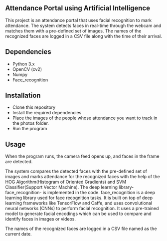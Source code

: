 ## Attendance Portal using Artificial Intelligence
This project is an attendance portal that uses facial recognition to mark attendance. The system detects faces in real-time through the webcam and matches them with a pre-defined set of images. The names of the recognized faces are logged in a CSV file along with the time of their arrival.

## Dependencies
- Python 3.x
- OpenCV (cv2)
- Numpy
- Face_recognition

## Installation
- Clone this repository
- Install the required dependencies
- Place the images of the people whose attendance you want to track in the photos folder.
- Run the program


## Usage

When the program runs, the camera feed opens up, and faces in the frame are detected.

The system compares the detected faces with the pre-defined set of images and marks attendance for the recognized faces with the help of the HOG Algorithm(Histogram of Oriented Gradients) and SVM Classifier(Support Vector Machine). The deep learning library- face_recognition- is implemented in the code. face_recognition is a deep learning library used for face recognition tasks. It is built on top of deep learning frameworks like TensorFlow and Caffe, and uses convolutional neural networks (CNNs) to perform facial recognition. It uses a pre-trained model to generate facial encodings which can be used to compare and identify faces in images or videos.

The names of the recognized faces are logged in a CSV file named as the current date.
